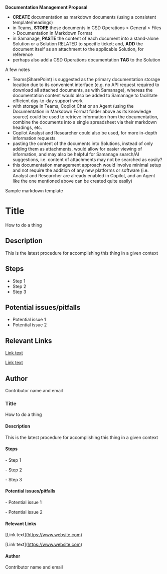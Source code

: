 **Documentation Management Proposal**



* **CREATE** documentation as markdown documents (using a consistent template/headings)
* in Teams, **STORE** these documents in CSD Operations > General > Files > Documentation in Markdown Format
* in Samanage, **PASTE** the content of each document into a stand-alone Solution or a Solution RELATED to specific ticket; and, **ADD** the document itself as an attachment to the applicable Solution, for reference
* perhaps also add a CSD Operations documentation **TAG** to the Solution



A few notes

* Teams(SharePoint) is suggested as the primary documentation storage location due to its convenient interface (e.g. no API request required to download all attached documents, as with Samanage), whereas the documentation content would also be added to Samanage to facilitate efficient day-to-day support work
* with storage in Teams, Copilot Chat or an Agent (using the Documentation in Markdown Format folder above as its knowledge source) could be used to retrieve information from the documentation, combine the documents into a single spreadsheet via their markdown headings, etc.
* Copilot Analyst and Researcher could also be used, for more in-depth information requests
* pasting the content of the documents into Solutions, instead of only adding them as attachments, would allow for easier viewing of information, and may also be helpful for Samanage search/AI suggestions, i.e. content of attachments may not be searched as easily?
* this documentation management approach would involve minimal setup and not require the addition of any new platforms or software (i.e. Analyst and Researcher are already enabled in Copilot, and an Agent like the one mentioned above can be created quite easily)




Sample markdown template

# Title
How to do a thing

## Description
This is the latest procedure for accomplishing this thing in a given context

## Steps
- Step 1
- Step 2
- Step 3

## Potential issues/pitfalls
- Potential issue 1
- Potential issue 2

## Relevant Links
[Link text](https://www.website.com)

[Link text](https://www.website.com)

## Author
Contributor name and email


### Title

How to do a thing



#### Description

This is the latest procedure for accomplishing this thing in a given context



#### Steps

\- Step 1

\- Step 2

\- Step 3



#### Potential issues/pitfalls

\- Potential issue 1

\- Potential issue 2



#### Relevant Links

\[Link text](https://www.website.com)



\[Link text](https://www.website.com)



#### Author

Contributor name and email



